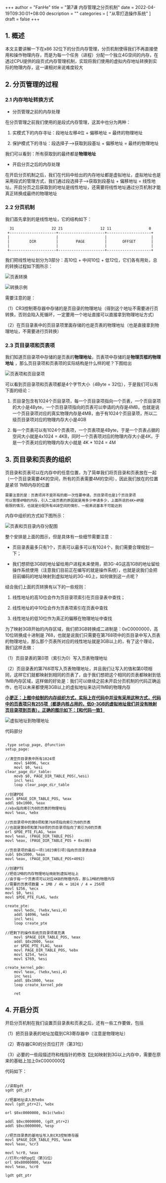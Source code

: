 +++
author = "FanHe"
title = "第7课 内存管理之分页机制"
date = 2022-04-19T09:30:01+08:00
description = ""
categories = [
 "从零打造操作系统"
]
draft = false
+++

## 

## 1. 概述

本文主要讲解一下在x86 32位下的分页内存管理，分页机制使得我们不再直接使用和操作物理内存，而是为每一个任务（进程）分配一个独立4G空间的内存，在透过CPU提供的段页式内存管理机制，实现将我们使用的虚拟内存地址转换到实际的物理内存，这一课相对来说难度较大



## 2. 分页管理的过程



### 2.1 内存地址转换方式

- 分页管理之前的内存处理

在分页管理之前我们使用的是段式内存管理，这其中也分为两种：

1. 实模式下的内存寻址：段地址左移4位 + 偏移地址 = 最终的物理地址

2. 保护模式下的寻址：段选择子-->获取到段基址 + 偏移地址 = 最终的物理地址

我们可以看到：所有获取到的最终都是**物理地址**



- 开启分页之后的内存处理

在开启分页机制之后，我们在代码中给出的内存地址都是虚拟地址，虚拟地址也是采用段式的管理方式，我们通过段选择子-->获取到段基址 + 偏移地址 = 线性地址。开启分页之后获取到的地址是线性地址，还需要将线性地址通过分页机制才能真正转换成最终的物理地址



### 2.2 分页机制

我们首先拿到的是线性地址，它的结构如下：

      31                 22 21                 12 11                 0
     +---------------------+---------------------+--------------------+
     |                     |                     |                    |
     |         DIR         |        PAGE         |       OFFSET       |
     |                     |                     |                    |
     +---------------------+---------------------+--------------------+

我们把线性地址划分为3部分：高10位 + 中间10位 + 低12位，它们各有用处，总的转换过程如下图所示：

<img src="file:///D:/workspace/fanhestyle.github.io/static/img/osdev/page-trans.png" title="" alt="页表转换" data-align="center">

![转换示例](D:\workspace\fanhestyle.github.io\static\img\osdev\page-trans-example.png)

需要注意的是：

（1）CR3控制寄存器中存储的是页目录的物理地址（得到这个地址不需要进行页转换，否则会陷入死循环，一定要用一个地址直接可以直接拿到物理地址方式）

（2）在页目录表中的页目录项里面存储的也是页表的物理地址（也是直接拿到物理地址，不需要进行页转换）



### 2.3 页目录项和页表项

我们知道页目录项中存储的是页表的**物理地址**，页表项中存储的是**物理页框的物理地址** ，那么页目录项和页表项的实际结构是什么样的呢？下图给出

<img src="file:///D:/workspace/fanhestyle.github.io/static/img/osdev/page-entry-and-page-dir-entry.png" title="" alt="页表项和页目录项" data-align="center">

可以看到页目录项和页表项都是4个字节大小（4Byte = 32位），于是我们可以有下面的结论：

1. 页目录包含有1024个页目录项，每一个页目录项指向一个页表，一个页目录项的大小是4Byte，一个页目录项指向的页表可以申请的内存是4MB，也就是说一个页目录项对应的真实物理内存是4MB，由于有1024个页目录项，所以二级页目录项对应的物理内存大小是4GB

2. 每一个页表可以有1024个页表项，一个页表项是4Byte，于是一个页表占据的空间大小就是4x1024 = 4KB，同时一个页表项对应的物理内存大小是4K，于是一个页表对应的物理内存大小就是 4K * 1024 = 4M



## 3. 页目录和页表的组织

页目录和页表可以在内存中的任意位置，为了简单我们将页目录和页表放在一起（一个页目录需要4K的空间，所有的页表需要4M的空间），因此我们放在的位置是紧邻 1MB内存的位置

```
需要注意的是：页表项并不是所有的都一次性要申请，页目录项也是1个页目录项
可以管理4MB的内存，引入二级页表的原因就是用多少申请多少，上面所说的4K+4M是
极限的情况，也就是分配所有4GB空间的情形，一般来说基本不可能达到
```

内存中组织的方式如下图所示：

<img src="file:///D:/workspace/fanhestyle.github.io/static/img/osdev/page-mm-layout.png" title="" alt="页表和页目录内存分配图" data-align="center">

整个安排是上面的图示，但是具体有一些细节需要注意：

- 页目录表最多只有1个，页表可以最多可以有1024个，我们需要合理规划一下；

- 我们想把低3GB的地址留给用户进程未来使用，把3G-4G这高1GB的地址留给操作系统使用（注意我们目前正在编写的就是操作系统），也就是说我们会把目前编码的地址映射到虚拟地址的3G-4G上，如何做到这一点呢？

结合我们上面的页转换有以下的一些规则：

1. 线性地址的高10位会作为页目录项索引在页目录表中查找；

2. 线性地址的中10位会作为页表项索引在页表中查找

3. 线性地址的低10位作为真正的偏移在物理地址中查找

为了映射3GB开始的内存区域，我们把3GB转换成二进制是：0xC0000000，高10位转换成十进制是 768，也就是说我们只需要在第768项中的页目录中写入页表的物理地址，那么那个页表所对应的线性地址就是3GB以上的，有了这个理论，我们这样去做：



（1）页目录表的第0项（索引为0）写入页表物理地址

（2）页目录表的第768项写入页表物理地址，并且我们让写入的值和第0项相同，这样它们就都映射到相同的页表了，由于我们想把这个相同的页表都映射到低1MB内存区域，这样做的好处是：我们可以继续之前未开启分页机制的代码正确运作，也可以未来都使用3GB以上的虚拟地址来访问1MB的物理内存



**<u>小更正：上图中绘制的内存组织方式，实际上在代码中并没有采用这种方式，代码中的页表项只有255项（都是内核占用的，低0-3GB的虚拟地址我们并没有映射页目录项到页表），正确的图示如下：【和代码一致】</u>**



<img src="file:///D:/workspace/fanhestyle.github.io/static/img/osdev/VirtualMMtoPysicalMM.png" title="" alt="虚拟地址到物理地址" data-align="center">

代码部分

```asm6502

.type setup_page, @function
setup_page:

//清空页目录表中所有1024项
    movl $4096, %ecx
    movl $0, %esi
clear_page_dir_table:
    movb $0, PAGE_DIR_TABLE_POS(,%esi)
    incl %esi
    loop clear_page_dir_table

//创建PDE
movl $PAGE_DIR_TABLE_POS, %eax
addl $0x1000, %eax
//ebx指向索引为0的页表的物理地址
movl %eax, %ebx

//页目录项中的第0项和第768项指向索引为0的页表
//也就是第0项和第768项的页目录项指向了索引为0的页表
orl $PDE_PTE_FLAG, %eax
movl %eax, (PAGE_DIR_TABLE_POS)
movl %eax, (PAGE_DIR_TABLE_POS + 0xc00)

//页目录项的最后一项(1023索引项)指向页目录表自身
subl $0x1000, %eax
movl %eax, (PAGE_DIR_TABLE_POS+4092)

//创建PTE
//把低1MB的内存物理地址映射到虚拟地址上
//由于每一个页表项可以对应4KB的物理内存，那么1MB的物理内存
//需要的页表项数量 = 1MB / 4k = 1024 / 4 = 256项
movl $256, %ecx 
movl $0, %esi
movl $PDE_PTE_FLAG, %edx

create_pte:
    movl %edx, (%ebx,%esi,4)
    addl $4096, %edx
    incl %esi
    loop create_pte

//把剩下的操作系统页目录项填充满
    movl $PAGE_DIR_TABLE_POS, %eax
    addl $0x2000, %eax
    or $PDE_PTE_FLAG, %eax
    movl PAGE_DIR_TABLE_POS, %ebx
    movl $254, %ecx
    movl $769, %esi

create_kernel_pde:
    movl %eax, (%ebx,%esi,4)
    inc %esi
    addl $0x1000, %eax
    loop create_kernel_pde

    ret
```



## 4. 开启分页

开启分页机制在我们设置页目录表和页表之后，还有一些工作要做，包括

（1）把页目录表的地址加载到CR3寄存器中（注意是物理地址）

（2）寄存器CR0的分页位打开（第31位）

（3）必要的一些段描述符和栈指针的修改【比如映射到3G以上内存中，需要在原来的基础上加上0xC0000000】

代码如下：

```asm6502

//读取gdt
sgdt gdt_ptr

//把基地址读入到%ebx
movl (gdt_ptr+2), %ebx

orl $0xc0000000, 0x1c(%ebx)

addl $0xc0000000, (gdt_ptr+2)
addl $0xc0000000, %esp

//把页目录表的基地址写入到CR3控制寄存器
movl $PAGE_DIR_TABLE_POS, %eax
movl %eax, %cr3

movl %cr0, %eax
//打开cr0的pg位（第31位）
orl $0x80000000, %eax
movl %eax, %cr0

lgdt gdt_ptr

```



# 
